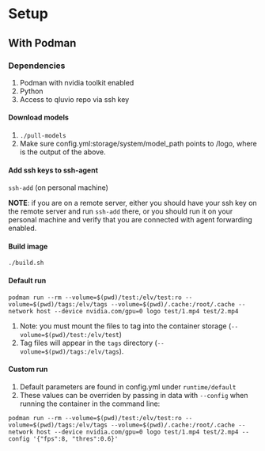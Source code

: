 # Setup

## With Podman

### Dependencies
1. Podman with nvidia toolkit enabled
2. Python
3. Access to qluvio repo via ssh key

#### Download models
1. `./pull-models`
2. Make sure config.yml:storage/system/model_path points to <models>/logo, where <models> is the output of the above. 

#### Add ssh keys to ssh-agent
`ssh-add` (on personal machine)

**NOTE**: if you are on a remote server, either you should have your ssh key on the remote server and run `ssh-add` there, or you should run it on your personal machine and verify that you are connected with agent forwarding enabled.

#### Build image
`./build.sh`

#### Default run
```
podman run --rm --volume=$(pwd)/test:/elv/test:ro --volume=$(pwd)/tags:/elv/tags --volume=$(pwd)/.cache:/root/.cache --network host --device nvidia.com/gpu=0 logo test/1.mp4 test/2.mp4
```

1. Note: you must mount the files to tag into the container storage (`--volume=$(pwd)/test:/elv/test`)
2. Tag files will appear in the `tags` directory (`--volume=$(pwd)/tags:/elv/tags`). 

#### Custom run

1. Default parameters are found in config.yml under `runtime/default`
2. These values can be overriden by passing in data with `--config` when running the container in the command line:

```
podman run --rm --volume=$(pwd)/test:/elv/test:ro --volume=$(pwd)/tags:/elv/tags --volume=$(pwd)/.cache:/root/.cache --network host --device nvidia.com/gpu=0 logo test/1.mp4 test/2.mp4 --config '{"fps":8, "thres":0.6}'
```